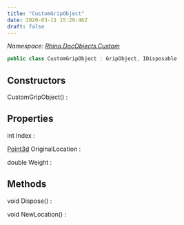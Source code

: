 ```yaml
---
title: "CustomGripObject"
date: 2020-03-11 15:29:46Z
draft: false
---
```


*Namespace: [Rhino.DocObjects.Custom](../)*

```cs
public class CustomGripObject : GripObject, IDisposable
```
## Constructors

CustomGripObject()
: 
## Properties

int Index
: 

[Point3d](/rhinocommon/rhino/geometry/point3d/) OriginalLocation
: 

double Weight
: 
## Methods

void Dispose()
: 

void NewLocation()
: 
